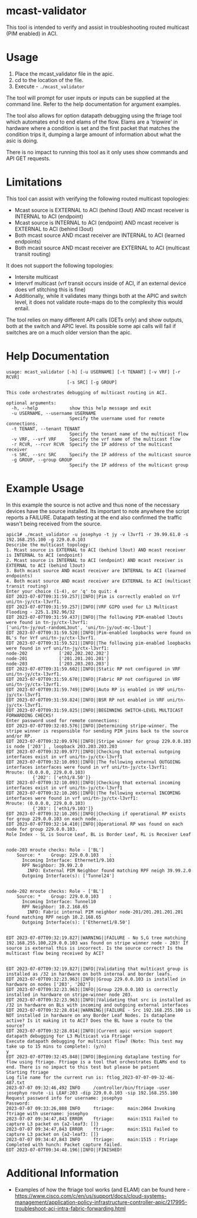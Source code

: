 # mcast-validator

This tool is intended to verify and assist in troubleshooting routed multicast (PIM enabled) in ACI.

# Usage
1. Place the mcast_validator file in the apic.
2. cd to the location of the file.
3. Execute - ```./mcast_validator```

The tool will prompt for user inputs or inputs can be supplied at the command line. Refer to the help documentation for argument examples.

The tool also allows for option datapath debugging using the ftriage tool which automates end to end elams of the flow. Elams are a 'tripwire' in hardware where a condition is set and the first packet that matches the condition trips it, dumping a large amount of information about what the asic is doing.

There is no impact to running this tool as it only uses show commands and API GET requests.

# Limitations
This tool can assist with verifying the following routed multicast topologies:
- Mcast source is EXTERNAL to ACI (behind l3out) AND mcast receiver is INTERNAL to ACI (endpoint)
- Mcast source is INTERNAL to ACI (endpoint) AND mcast receiver is EXTERNAL to ACI (behind l3out)
- Both mcast source AND mcast receiver are INTERNAL to ACI (learned endpoints)
- Both mcast source AND mcast receiver are EXTERNAL to ACI (multicast transit routing)

It does not support the following topologies:
- Intersite multicast
- Intervrf multicast (vrf transit occurs inside of ACI, if an external device does vrf stitching this is fine)
- Additionally, while it validates many things both at the APIC and switch level, it does not validate route-maps do to the complexity this would entail.

The tool relies on many different API calls (GETs only) and show outputs, both at the switch and APIC level. Its possible some api calls will fail if switches are on a much older version than the apic.

# Help Documentation
```
usage: mcast_validator [-h] [-u USERNAME] [-t TENANT] [-v VRF] [-r RCVR]
                       [-s SRC] [-g GROUP]

This code orchestrates debugging of multicast routing in ACI.

optional arguments:
  -h, --help            show this help message and exit
  -u USERNAME, --username USERNAME
                        Specify the username used for remote connections.
  -t TENANT, --tenant TENANT
                        Specify the tenant name of the multicast flow
  -v VRF, --vrf VRF     Specify the vrf name of the multicast flow
  -r RCVR, --rcvr RCVR  Specify the IP address of the multicast receiver
  -s SRC, --src SRC     Specify the IP address of the multicast source
  -g GROUP, --group GROUP
                        Specify the IP address of the multicast group
```

# Example Usage
In this example the source is not active and thus none of the necessary devices have the source installed. Its important to note anywhere the script reports a FAILURE. Datapath testing at the end also confirmed the traffic wasn't being received from the source.
```
apic1# ./mcast_validator -u josephyo -t jy -v l3vrf1 -r 39.99.61.0 -s 192.168.255.100 -g 229.0.0.103
Describe the multicast topology:
1. Mcast source is EXTERNAL to ACI (behind l3out) AND mcast receiver is INTERNAL to ACI (endpoint)
2. Mcast source is INTERNAL to ACI (endpoint) AND mcast receiver is EXTERNAL to ACI (behind l3out)
3. Both mcast source AND mcast receiver are INTERNAL to ACI (learned endpoints)
4. Both mcast source AND mcast receiver are EXTERNAL to ACI (multicast transit routing)
Enter your choice (1-4), or 'q' to quit: 4
EDT 2023-07-07T09:31:59.257||INFO||Pim is correctly enabled on Vrf uni/tn-jy/ctx-l3vrf1.
EDT 2023-07-07T09:31:59.257||INFO||VRF GIPO used for L3 Multicast Flooding - 225.1.192.96/32
EDT 2023-07-07T09:31:59.437||INFO||The following PIM-enabled l3outs were found in tn-jy/ctx-l3vrf1:
['uni/tn-jy/out-randomL3out', 'uni/tn-jy/out-mc-l3out']
EDT 2023-07-07T09:31:59.520||INFO||Pim-enabled loopbacks were found on BL's for Vrf uni/tn-jy/ctx-l3vrf1.
EDT 2023-07-07T09:31:59.521||INFO||The following pim-enabled loopbacks were found in vrf uni/tn-jy/ctx-l3vrf1:
node-202            ['202.202.202.202']
node-201            ['201.201.201.201']
node-203            ['203.203.203.203']
EDT 2023-07-07T09:31:59.602||INFO||Static RP not configured in VRF uni/tn-jy/ctx-l3vrf1.
EDT 2023-07-07T09:31:59.670||INFO||Fabric RP not configured in VRF uni/tn-jy/ctx-l3vrf1.
EDT 2023-07-07T09:31:59.749||INFO||Auto RP is enabled in VRF uni/tn-jy/ctx-l3vrf1
EDT 2023-07-07T09:31:59.824||INFO||BSR RP not enabled in VRF uni/tn-jy/ctx-l3vrf1.
EDT 2023-07-07T09:31:59.825||INFO||BEGINNING SWITCH-LEVEL MULTICAST FORWARDING CHECKS!
Enter password used for remote connections:
EDT 2023-07-07T09:32:03.576||INFO||Determining stripe-winner. The stripe winner is responsible for sending PIM joins back to the source and/or RP.
EDT 2023-07-07T09:32:09.976||INFO||Stripe winner for group 229.0.0.103 is node ['203'] , loopback 203.203.203.203
EDT 2023-07-07T09:32:09.977||INFO||Checking that external outgoing interfaces exist in vrf uni/tn-jy/ctx-l3vrf1
EDT 2023-07-07T09:32:10.093||INFO||The following external OUTGOING interfaces interfaces were found in vrf uni/tn-jy/ctx-l3vrf1:
Mroute: (0.0.0.0, 229.0.0.103)
          {'202': ['eth1/8.50']}
EDT 2023-07-07T09:32:10.093||INFO||Checking that external incoming interfaces exist in vrf uni/tn-jy/ctx-l3vrf1
EDT 2023-07-07T09:32:10.205||INFO||The following external INCOMING interfaces were found in vrf uni/tn-jy/ctx-l3vrf1:
Mroute: (0.0.0.0, 229.0.0.103)
          {'203': ['eth1/9.103']}
EDT 2023-07-07T09:32:10.205||INFO||Checking if operational RP exists for group 229.0.0.103 on each node...
EDT 2023-07-07T09:32:14.410||INFO||Operational RP was found on each node for group 229.0.0.103.
Role Index - SL is Source Leaf, BL is Border Leaf, RL is Receiver Leaf


node-203 mroute checks: Role - ['BL']
    Source: *    Group: 229.0.0.103    :
      Incoming Interface: Ethernet1/9.103
      RPF Neighbor: 39.99.2.0
        INFO: External PIM Neighbor found matching RPF neigh 39.99.2.0
      Outgoing Interface(s): ['Tunnel24']


node-202 mroute checks: Role - ['BL']
    Source: *    Group: 229.0.0.103    :
      Incoming Interface: Tunnel10
      RPF Neighbor: 10.2.168.65
        INFO: Fabric internal PIM neighbor node-201/201.201.201.201 found matching RPF neigh 10.2.168.65
      Outgoing Interface(s): ['Ethernet1/8.50']


EDT 2023-07-07T09:32:19.827||WARNING||FAILURE - No S,G tree matching 192.168.255.100,229.0.0.103 was found on stripe winner node - 203! If source is external this is incorrect. Is the source correct? Is the multicast flow being received by ACI?


EDT 2023-07-07T09:32:19.827||INFO||Validating that multicast group is installed as /32 in hardware on both internal and border leafs.
EDT 2023-07-07T09:32:23.963||INFO||Group 229.0.0.103 is installed in hardware on nodes ['203', '202']
EDT 2023-07-07T09:32:23.963||INFO||Group 229.0.0.103 is correctly installed in hardware on stripe-winner node 203.
EDT 2023-07-07T09:32:23.963||INFO||Validating that src is installed as /32 in hardware on BLs with incoming and outgoing external interfaces
EDT 2023-07-07T09:32:28.014||WARNING||FAILURE - Src 192.168.255.100 is NOT installed in hardware on any Border Leaf Nodes. Is dataplane active? Is it making it to ACI? Does the BL have a route to the source?
EDT 2023-07-07T09:32:28.014||INFO||Current apic version support datapath debugging for L3 Multicast via Ftriage!
Execute datapath debugging for multicast flow? (Note: This test may take up to 15 mins to complete): (y/n)
y
EDT 2023-07-07T09:32:45.848||INFO||Beginning dataplane testing for flow using ftriage. Ftriage is a tool that orchestrates ELAMs end to end. There is no impact to this test but please be patient
Starting ftriage
Log file name for the current run is: ftlog_2023-07-07-09-32-46-487.txt
2023-07-07 09:32:46,492 INFO     /controller/bin/ftriage -user josephyo route -ii LEAF:203 -dip 229.0.0.103 -sip 192.168.255.100
Request password info for username: josephyo
Password:
2023-07-07 09:33:26,808 INFO     ftriage:     main:2064 Invoking ftriage with username: josephyo
2023-07-07 09:34:47,843 ERROR    ftriage:     main:1511 Failed to capture L3 packet on {a2-leaf3: []}
2023-07-07 09:34:47,843 ERROR    ftriage:     main:1511 Failed to capture L3 packet on {a2-leaf3: []}
2023-07-07 09:34:47,843 INFO     ftriage:     main:1515 : Ftriage Completed with hunch: Packet capture failed.
EDT 2023-07-07T09:34:48.196||INFO||FINISHED!
```

# Additional Information
- Examples of how the ftriage tool works (and ELAM) can be found here - https://www.cisco.com/c/en/us/support/docs/cloud-systems-management/application-policy-infrastructure-controller-apic/217995-troubleshoot-aci-intra-fabric-forwarding.html
